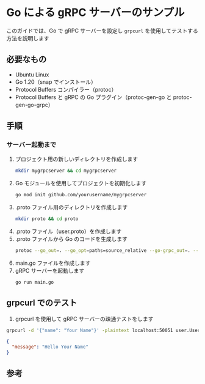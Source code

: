 # Go による gRPC サーバーのサンプル

このガイドでは、Go で gRPC サーバーを設定し `grpcurl` を使用してテストする方法を説明します

## 必要なもの

- Ubuntu Linux
- Go 1.20（snap でインストール）
- Protocol Buffers コンパイラー（protoc）
- Protocol Buffers と gRPC の Go プラグイン（protoc-gen-go と protoc-gen-go-grpc）

## 手順

### サーバー起動まで

1. プロジェクト用の新しいディレクトリを作成します
   ```bash
   mkdir mygrpcserver && cd mygrpcserver
   ```
2. Go モジュールを使用してプロジェクトを初期化します
   ```bash
   go mod init github.com/yourusername/mygrpcserver
   ```
3. .proto ファイル用のディレクトリを作成します
   ```bash
   mkdir proto && cd proto
   ```
4. .proto ファイル（user.proto）を作成します
5. .proto ファイルから Go のコードを生成します
   ```bash
   protoc --go_out=. --go_opt=paths=source_relative --go-grpc_out=. --go-grpc_opt=paths=source_relative user.proto
   ```
6. main.go ファイルを作成します
7. gRPC サーバーを起動します
   ```bash
   go run main.go
   ```

## grpcurl でのテスト

1. grpcurl を使用して gRPC サーバーの疎通テストをします

```bash
grpcurl -d '{"name": "Your Name"}' -plaintext localhost:50051 user.UserService/GetUser
```

```json
{
  "message": "Hello Your Name"
}
```

## 参考
